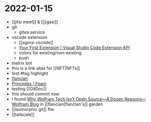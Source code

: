 # 2022-01-15
- [[jitsi meet]] & [[jigasi]]
- git
  - gitea service
- vscode extension
	- [[agora-vscode]]
	- [Your First Extension | Visual Studio Code Extension
API](https://code.visualstudio.com/api/get-started/your-first-extension)
	- colors for existing/non-existing
	- push
- matrix bot
- this is a link alias for [[NFT|NFTs]]
- test #tag highlight
- [flancian](https://anagora.org/flancian)
- [Principles | Foam](https://foambubble.github.io/foam/principles)
- testing [[GitDoc]]
- this should commit now
- I found [Why Wolfram Tech Isn’t Open Source—A Dozen Reasons—Wolfram Blog](https://blog.wolfram.com/2019/04/02/why-wolfram-tech-isnt-open-source-a-dozen-reasons/) in [[flancian|flancian's]] garden
- [[isomorphic git]] ftw
- [[tailscale]]